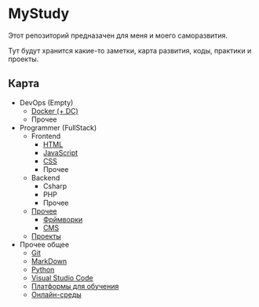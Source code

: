 # MyStudy

Этот репозиторий предназачен для меня и моего саморазвития.

Тут будут хранится какие-то заметки, карта развития, коды, практики и проекты.

## Карта

- DevOps (Empty)
  - [Docker (+ DC)](/!DevOps/Docker/)
  - Прочее
- Programmer (FullStack)
  - Frontend
    - [HTML](/!Programmer/Frontend/HTML/)
    - [JavaScript](/!Programmer/Frontend/JavaScript/)
    - [CSS](/!Programmer/Frontend/CSS/)
    - Прочее
  - Backend
    - Csharp
    - PHP
    - Прочее
  - [Прочее](/!Programmer/Other/)
    - [Фрймворки](/!Programmer/Other/Frameworks/)
    - [CMS](/!Programmer/Other/CMS/)
  - [Проекты](/!Programmer/Projects/)
- Прочее общее
  - [Git](/Other_all/Git/)
  - [MarkDown](/Other_all/MarkDown/)
  - [Python](/Other_all/Python/)
  - [Visual Studio Code](/Other_all/VSCode/)
  - [Платформы для обучения](/Other_all/Platforms.md)
  - [Онлайн-среды](/Other_all/Online-IDE.md)
